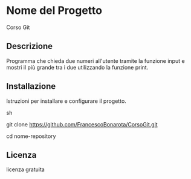 # Nome del Progetto​
Corso Git

## Descrizione​
Programma che chieda due numeri all'utente tramite la funzione input e mostri il più grande tra i due utilizzando la funzione print.

## Installazione​
Istruzioni per installare e configurare il progetto.​

sh​

git clone https://github.com/FrancescoBonarota/CorsoGit.git

cd nome-repository​

## Licenza
licenza gratuita